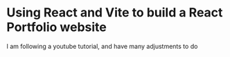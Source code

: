 # Using React and Vite to build a React Portfolio website 

I am following a youtube tutorial, and have many adjustments to do
